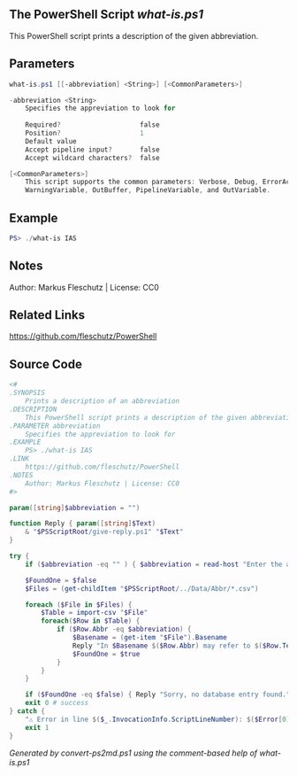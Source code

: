 ## The PowerShell Script *what-is.ps1*

This PowerShell script prints a description of the given abbreviation.

## Parameters
```powershell
what-is.ps1 [[-abbreviation] <String>] [<CommonParameters>]

-abbreviation <String>
    Specifies the appreviation to look for
    
    Required?                    false
    Position?                    1
    Default value                
    Accept pipeline input?       false
    Accept wildcard characters?  false

[<CommonParameters>]
    This script supports the common parameters: Verbose, Debug, ErrorAction, ErrorVariable, WarningAction, 
    WarningVariable, OutBuffer, PipelineVariable, and OutVariable.
```

## Example
```powershell
PS> ./what-is IAS

```

## Notes
Author: Markus Fleschutz | License: CC0

## Related Links
https://github.com/fleschutz/PowerShell

## Source Code
```powershell
<#
.SYNOPSIS
	Prints a description of an abbreviation
.DESCRIPTION
	This PowerShell script prints a description of the given abbreviation.
.PARAMETER abbreviation
	Specifies the appreviation to look for
.EXAMPLE
	PS> ./what-is IAS
.LINK
	https://github.com/fleschutz/PowerShell
.NOTES
	Author: Markus Fleschutz | License: CC0
#>

param([string]$abbreviation = "")

function Reply { param([string]$Text)
	& "$PSScriptRoot/give-reply.ps1" "$Text"
}

try {
	if ($abbreviation -eq "" ) { $abbreviation = read-host "Enter the abbreviation" }

	$FoundOne = $false
	$Files = (get-childItem "$PSScriptRoot/../Data/Abbr/*.csv")

	foreach ($File in $Files) {
		$Table = import-csv "$File"
		foreach($Row in $Table) {
			if ($Row.Abbr -eq $abbreviation) {
				$Basename = (get-item "$File").Basename
				Reply "In $Basename $($Row.Abbr) may refer to $($Row.Term)"
				$FoundOne = $true
			}
		}
	}

	if ($FoundOne -eq $false) { Reply "Sorry, no database entry found." }
	exit 0 # success
} catch {
	"⚠️ Error in line $($_.InvocationInfo.ScriptLineNumber): $($Error[0])"
	exit 1
}
```

*Generated by convert-ps2md.ps1 using the comment-based help of what-is.ps1*
